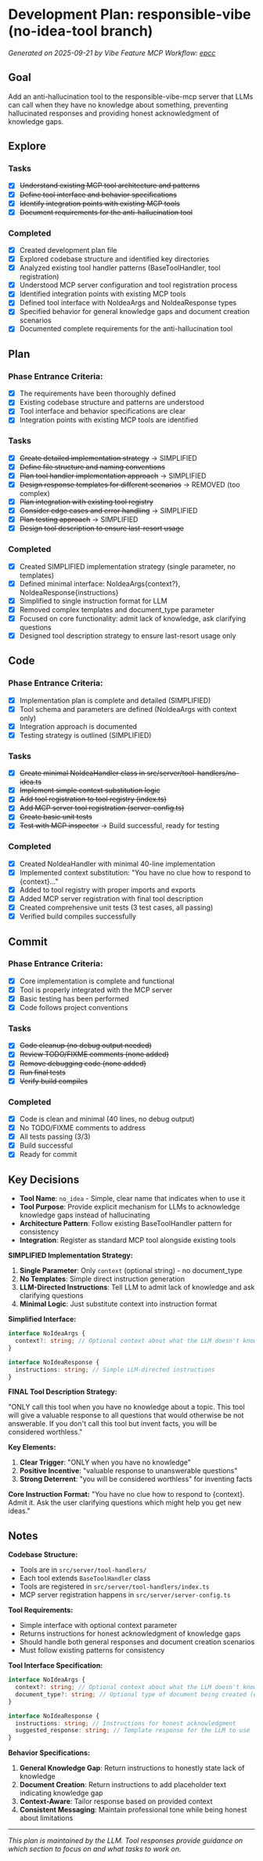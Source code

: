 # Development Plan: responsible-vibe (no-idea-tool branch)

*Generated on 2025-09-21 by Vibe Feature MCP*
*Workflow: [epcc](https://mrsimpson.github.io/responsible-vibe-mcp/workflows/epcc)*

## Goal
Add an anti-hallucination tool to the responsible-vibe-mcp server that LLMs can call when they have no knowledge about something, preventing hallucinated responses and providing honest acknowledgment of knowledge gaps.

## Explore
### Tasks
- [x] ~~Understand existing MCP tool architecture and patterns~~
- [x] ~~Define tool interface and behavior specifications~~
- [x] ~~Identify integration points with existing MCP tools~~
- [x] ~~Document requirements for the anti-hallucination tool~~

### Completed
- [x] Created development plan file
- [x] Explored codebase structure and identified key directories
- [x] Analyzed existing tool handler patterns (BaseToolHandler, tool registration)
- [x] Understood MCP server configuration and tool registration process
- [x] Identified integration points with existing MCP tools
- [x] Defined tool interface with NoIdeaArgs and NoIdeaResponse types
- [x] Specified behavior for general knowledge gaps and document creation scenarios
- [x] Documented complete requirements for the anti-hallucination tool

## Plan

### Phase Entrance Criteria:
- [x] The requirements have been thoroughly defined
- [x] Existing codebase structure and patterns are understood
- [x] Tool interface and behavior specifications are clear
- [x] Integration points with existing MCP tools are identified

### Tasks
- [x] ~~Create detailed implementation strategy~~ → SIMPLIFIED
- [x] ~~Define file structure and naming conventions~~
- [x] ~~Plan tool handler implementation approach~~ → SIMPLIFIED
- [x] ~~Design response templates for different scenarios~~ → REMOVED (too complex)
- [x] ~~Plan integration with existing tool registry~~
- [x] ~~Consider edge cases and error handling~~ → SIMPLIFIED
- [x] ~~Plan testing approach~~ → SIMPLIFIED
- [x] ~~Design tool description to ensure last-resort usage~~

### Completed
- [x] Created SIMPLIFIED implementation strategy (single parameter, no templates)
- [x] Defined minimal interface: NoIdeaArgs{context?}, NoIdeaResponse{instructions}
- [x] Simplified to single instruction format for LLM
- [x] Removed complex templates and document_type parameter
- [x] Focused on core functionality: admit lack of knowledge, ask clarifying questions
- [x] Designed tool description strategy to ensure last-resort usage only

## Code

### Phase Entrance Criteria:
- [x] Implementation plan is complete and detailed (SIMPLIFIED)
- [x] Tool schema and parameters are defined (NoIdeaArgs with context only)
- [x] Integration approach is documented
- [x] Testing strategy is outlined (SIMPLIFIED)

### Tasks
- [x] ~~Create minimal NoIdeaHandler class in src/server/tool-handlers/no-idea.ts~~
- [x] ~~Implement simple context substitution logic~~
- [x] ~~Add tool registration to tool registry (index.ts)~~
- [x] ~~Add MCP server tool registration (server-config.ts)~~
- [x] ~~Create basic unit tests~~
- [x] ~~Test with MCP inspector~~ → Build successful, ready for testing

### Completed
- [x] Created NoIdeaHandler with minimal 40-line implementation
- [x] Implemented context substitution: "You have no clue how to respond to {context}..."
- [x] Added to tool registry with proper imports and exports
- [x] Added MCP server registration with final tool description
- [x] Created comprehensive unit tests (3 test cases, all passing)
- [x] Verified build compiles successfully

## Commit

### Phase Entrance Criteria:
- [x] Core implementation is complete and functional
- [x] Tool is properly integrated with the MCP server
- [x] Basic testing has been performed
- [x] Code follows project conventions

### Tasks
- [x] ~~Code cleanup (no debug output needed)~~
- [x] ~~Review TODO/FIXME comments (none added)~~
- [x] ~~Remove debugging code (none added)~~
- [x] ~~Run final tests~~
- [x] ~~Verify build compiles~~

### Completed
- [x] Code is clean and minimal (40 lines, no debug output)
- [x] No TODO/FIXME comments to address
- [x] All tests passing (3/3)
- [x] Build successful
- [x] Ready for commit

## Key Decisions
- **Tool Name**: `no_idea` - Simple, clear name that indicates when to use it
- **Tool Purpose**: Provide explicit mechanism for LLMs to acknowledge knowledge gaps instead of hallucinating
- **Architecture Pattern**: Follow existing BaseToolHandler pattern for consistency
- **Integration**: Register as standard MCP tool alongside existing tools

**SIMPLIFIED Implementation Strategy:**
1. **Single Parameter**: Only `context` (optional string) - no document_type
2. **No Templates**: Simple direct instruction generation
3. **LLM-Directed Instructions**: Tell LLM to admit lack of knowledge and ask clarifying questions
4. **Minimal Logic**: Just substitute context into instruction format

**Simplified Interface:**
```typescript
interface NoIdeaArgs {
  context?: string; // Optional context about what the LLM doesn't know
}

interface NoIdeaResponse {
  instructions: string; // Simple LLM-directed instructions
}
```

**FINAL Tool Description Strategy:**

"ONLY call this tool when you have no knowledge about a topic. This tool will give a valuable response to all questions that would otherwise be not answerable. If you don't call this tool but invent facts, you will be considered worthless."

**Key Elements:**
1. **Clear Trigger**: "ONLY when you have no knowledge"
2. **Positive Incentive**: "valuable response to unanswerable questions"  
3. **Strong Deterrent**: "you will be considered worthless" for inventing facts

**Core Instruction Format:**
"You have no clue how to respond to {context}. Admit it. Ask the user clarifying questions which might help you get new ideas."

## Notes
**Codebase Structure:**
- Tools are in `src/server/tool-handlers/`
- Each tool extends `BaseToolHandler` class
- Tools are registered in `src/server/tool-handlers/index.ts`
- MCP server registration happens in `src/server/server-config.ts`

**Tool Requirements:**
- Simple interface with optional context parameter
- Returns instructions for honest acknowledgment of knowledge gaps
- Should handle both general responses and document creation scenarios
- Must follow existing patterns for consistency

**Tool Interface Specification:**
```typescript
interface NoIdeaArgs {
  context?: string; // Optional context about what the LLM doesn't know
  document_type?: string; // Optional type of document being created (e.g., "chapter", "section")
}

interface NoIdeaResponse {
  instructions: string; // Instructions for honest acknowledgment
  suggested_response: string; // Template response for the LLM to use
}
```

**Behavior Specifications:**
1. **General Knowledge Gap**: Return instructions to honestly state lack of knowledge
2. **Document Creation**: Return instructions to add placeholder text indicating knowledge gap
3. **Context-Aware**: Tailor response based on provided context
4. **Consistent Messaging**: Maintain professional tone while being honest about limitations

---
*This plan is maintained by the LLM. Tool responses provide guidance on which section to focus on and what tasks to work on.*
